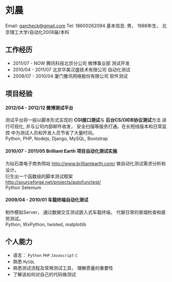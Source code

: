 # 刘晨
Email: garcheck@gmail.com  Tel: 18600262094
基本信息: 男， 1986年生， 北京理工大学/自动化2008届/本科


## 工作经历
* 2011/07 - NOW 腾讯科技北京分公司  微博事业部 测试开发
* 2010/04 - 2011/07 北京华美汉盛技术有限公司 自动化测试
* 2008/07 - 2010/04 厦门雅讯网络股份有限公司 软件测试


## 项目经验
#### 2012/04 - 2012/12 微博测试平台
测试平台将一般以脚本形式实现的 **CGI接口测试**与 **后台CS/OIDB协议测试**方法
进行可视化, 并与公司内部邮件收发， 安全扫描等服务打通。在长短线版本和日常监控
中为测试人员和开发人员节省了大量时间。  
Python, PHP, Nodejs, Django, MySQL, Bootstrap

#### 2010/07 - 2011/05 Brilliant Earth 项目自动化测试实施
为钻石类电子商务网站 http://www.brilliantearth.com/ 做自动化测试需求分析和设计。  
衍生出一个函数级的脚本测试框架 http://sourceforge.net/projects/autofunctest/  
Python Selenium

#### 2009/04 - 2010/01 车载终端自动化测试
制作模拟Server， 通过数据交互测试嵌入式车载终端， 代替日常的冒烟检查和疲劳测试。  
Python, WxPython, twisted, matplotlib


## 个人能力
* 语言： `Python` `PHP` `Javascript` `C`
* 熟悉 `MySQL`
* 熟悉测试流程及常用测试工具， 理解质量的重要性
* 了解该如何对自己的代码做测试
